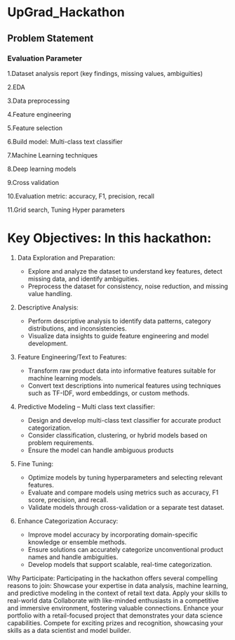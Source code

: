 # UpGrad_Hackathon

## Problem Statement


### Evaluation Parameter

1.Dataset analysis report (key findings, missing values, ambiguities)

2.EDA

3.Data preprocessing

4.Feature engineering

5.Feature selection

6.Build model: Multi-class text classifier

7.Machine Learning techniques 

8.Deep learning models

9.Cross validation

10.Evaluation metric: accuracy, F1, precision, recall

11.Grid search, Tuning Hyper parameters 



# Key Objectives: In this hackathon:

1. Data Exploration and Preparation:
   - Explore and analyze the dataset to understand key features, detect missing data, and identify ambiguities.
   - Preprocess the dataset for consistency, noise reduction, and missing value handling.

2. Descriptive Analysis:
   - Perform descriptive analysis to identify data patterns, category distributions, and inconsistencies.
   - Visualize data insights to guide feature engineering and model development.

3. Feature Engineering/Text to Features:
   - Transform raw product data into informative features suitable for machine learning models.
   - Convert text descriptions into numerical features using techniques such as TF-IDF, word embeddings, or custom methods.

4. Predictive Modeling – Multi class text classifier:
   - Design and develop multi-class text classifier for accurate product categorization.
   - Consider classification, clustering, or hybrid models based on problem requirements.
   - Ensure the model can handle ambiguous products 

5. Fine Tuning:
   - Optimize models by tuning hyperparameters and selecting relevant features.
   - Evaluate and compare models using metrics such as accuracy, F1 score, precision, and recall.
   - Validate models through cross-validation or a separate test dataset.

6. Enhance Categorization Accuracy:
   - Improve model accuracy by incorporating domain-specific knowledge or ensemble methods.
   - Ensure solutions can accurately categorize unconventional product names and handle ambiguities.
   - Develop models that support scalable, real-time categorization.



Why Participate: Participating in the hackathon offers several compelling reasons to join:
Showcase your expertise in data analysis, machine learning, and predictive modeling in the context of retail text data.
Apply your skills to real-world data
Collaborate with like-minded enthusiasts in a competitive and immersive environment, fostering valuable connections.
Enhance your portfolio with a retail-focused project that demonstrates your data science capabilities.
Compete for exciting prizes and recognition, showcasing your skills as a data scientist and model builder.
